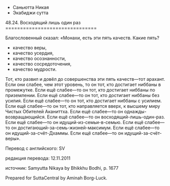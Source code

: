 









* Саньютта Никая
* Экабиджи сутта


48\.24\. Восходящий лишь один раз
\=\=\=\=\=\=\=\=\=\=\=\=\=\=\=\=\=\=\=\=\=\=\=\=\=\=\=\=\=\=\=



Благословенный сказал: «Монахи, есть эти пять качеств\. Какие пять?


* качество веры,
* качество усердия,
* качество осознанности,
* качество сосредоточения,
* качество мудрости\.


Тот, кто развил и довёл до совершенства эти пять качеств—тот арахант\. Если они слабее, чем этот уровень, то он тот, кто достигает ниббаны в промежутке\. Если ещё слабее—то он тот, кто достигает ниббаны по приземлении\. Если ещё слабее—то он тот, кто достигает ниббаны без усилия\. Если ещё слабее—то он тот, кто достигает ниббаны с усилием\. Если ещё слабее—то он тот, кто направляется вверх, к высшему миру Чистых Обителей Аканиттха\. Если ещё слабее—то он однажды\-возвращающийся\. Если ещё слабее—то он восходящий\-лишь\-один\-раз\. Если ещё слабее—то он идущий\-из\-семьи\-в\-семью\. Если ещё слабее—то он достигающий\-за\-семь\-жизней\-максимум\. Если ещё слабее—то он идущий\-за\-счёт\-Дхаммы\. Если ещё слабее—то он идущий\-за\-счёт\-веры»\.



Перевод с английского: SV


редакция перевода: 12\.11\.2011


источник: Samyutta Nikaya by Bhikkhu Bodhi, p\. 1677


Prepared for SuttaCentral by Aminah Borg\-Luck\.






